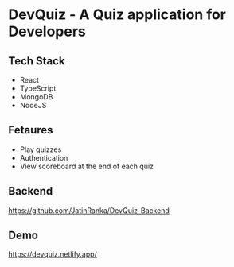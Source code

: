 # DevQuiz - A Quiz application for Developers

## Tech Stack

- React
- TypeScript
- MongoDB
- NodeJS

## Fetaures
- Play quizzes
- Authentication
- View scoreboard at the end of each quiz

## Backend 

https://github.com/JatinRanka/DevQuiz-Backend

## Demo

https://devquiz.netlify.app/
